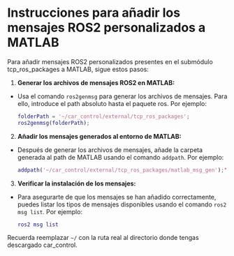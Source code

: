 # Instrucciones para añadir los mensajes ROS2 personalizados a MATLAB

Para añadir mensajes ROS2 personalizados presentes en el submódulo tcp_ros_packages a MATLAB, sigue estos pasos:

1. **Generar los archivos de mensajes ROS2 en MATLAB:**
  - Usa el comando `ros2genmsg` para generar los archivos de mensajes. Para ello, introduce el path absoluto hasta el paquete ros. Por ejemplo:
    ```matlab
    folderPath = '~/car_control/external/tcp_ros_packages';
    ros2genmsg(folderPath);
    ```

2. **Añadir los mensajes generados al entorno de MATLAB:**
  - Después de generar los archivos de mensajes, añade la carpeta generada al path de MATLAB usando el comando `addpath`. Por ejemplo:
    ```matlab
    addpath('~/car_control/external/tcp_ros_packages/matlab_msg_gen');');
    ```

3. **Verificar la instalación de los mensajes:**
  - Para asegurarte de que los mensajes se han añadido correctamente, puedes listar los tipos de mensajes disponibles usando el comando `ros2 msg list`. Por ejemplo:
    ```matlab
    ros2 msg list
    ```

Recuerda reemplazar `~/` con la ruta real al directorio donde tengas descargado car_control.